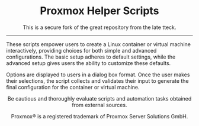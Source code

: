 <h1 align="center">Proxmox Helper Scripts</h1>

<p align="center">This is a secure fork of the great repository from the late tteck.</p>

---

These scripts empower users to create a Linux container or virtual machine interactively, providing choices for both simple and advanced configurations. The basic setup adheres to default settings, while the advanced setup gives users the ability to customize these defaults. 

Options are displayed to users in a dialog box format. Once the user makes their selections, the script collects and validates their input to generate the final configuration for the container or virtual machine.
<p align="center">
Be cautious and thoroughly evaluate scripts and automation tasks obtained from external sources. 
<sub><div align="center"> Proxmox® is a registered trademark of Proxmox Server Solutions GmbH. </div></sub>

